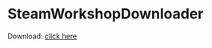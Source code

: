 # SteamWorkshopDownloader

Download: [click here](https://github.com/rillis/SteamWorkshopDownloader/releases)